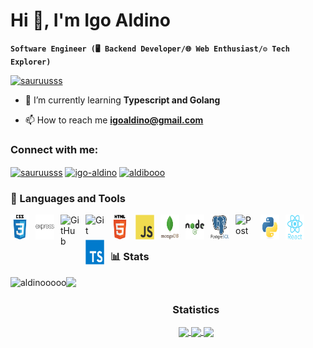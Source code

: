 <h1 =>Hi 👋, I'm Igo Aldino</h1>

**`Software Engineer (🖥️ Backend Developer/🌐 Web Enthusiast/⚙️ Tech Explorer)`**

<p align="left"> <a href="https://twitter.com/sauruusss" target="blank"><img src="https://img.shields.io/twitter/follow/sauruusss?logo=twitter&style=for-the-badge" alt="sauruusss" /></a> </p>

- 🌱 I’m currently learning **Typescript and Golang**

- 📫 How to reach me **igoaldino@gmail.com**

<h3 align="left">Connect with me:</h3>
<p align="left">
<a href="https://twitter.com/sauruusss" target="blank"><img align="center" src="https://raw.githubusercontent.com/rahuldkjain/github-profile-readme-generator/master/src/images/icons/Social/twitter.svg" alt="sauruusss" height="30" width="40" /></a>
<a href="https://linkedin.com/in/igo-aldino" target="blank"><img align="center" src="https://raw.githubusercontent.com/rahuldkjain/github-profile-readme-generator/master/src/images/icons/Social/linked-in-alt.svg" alt="igo-aldino" height="30" width="40" /></a>
<a href="https://instagram.com/aldibooo" target="blank"><img align="center" src="https://raw.githubusercontent.com/rahuldkjain/github-profile-readme-generator/master/src/images/icons/Social/instagram.svg" alt="aldibooo" height="30" width="40" /></a>
</p>

### 🧰 Languages and Tools

  <img align="left" alt="Css" width="30px" style="padding-right:10px;" src="https://raw.githubusercontent.com/devicons/devicon/master/icons/css3/css3-original-wordmark.svg" alt="css3" width="40" height="40"/> 
  <img align="left" alt="Express" width="30px" style="padding-right:10px;" src="https://raw.githubusercontent.com/devicons/devicon/master/icons/express/express-original-wordmark.svg" alt="express" width="40" height="40"/> 
  <img align="left" alt="GitHub" width="30px" style="padding-right:10px;" src="https://cdn.jsdelivr.net/gh/devicons/devicon/icons/github/github-original.svg" />
  <img align="left" alt="Git" width="30px" style="padding-right:10px;" src="https://www.vectorlogo.zone/logos/git-scm/git-scm-icon.svg" alt="git" width="40" height="40"/> 
  <img align="left" alt="HTML" width="30px" style="padding-right:10px;" src="https://raw.githubusercontent.com/devicons/devicon/master/icons/html5/html5-original-wordmark.svg" alt="html5" width="40" height="40"/> 
  <img align="left" alt="Javascript" width="30px" style="padding-right:10px;" src="https://raw.githubusercontent.com/devicons/devicon/master/icons/javascript/javascript-original.svg" alt="javascript" width="40" height="40"/> 
  <img align="left" alt="Mongodb" width="30px" style="padding-right:10px;" src="https://raw.githubusercontent.com/devicons/devicon/master/icons/mongodb/mongodb-original-wordmark.svg" alt="mongodb" width="40" height="40"/>
  <img align="left" alt="Nodejs" width="30px" style="padding-right:10px;" src="https://raw.githubusercontent.com/devicons/devicon/master/icons/nodejs/nodejs-original-wordmark.svg" alt="nodejs" width="40" height="40"/> 
  <img align="left" alt="Postgresql" width="30px" style="padding-right:10px;" src="https://raw.githubusercontent.com/devicons/devicon/master/icons/postgresql/postgresql-original-wordmark.svg" alt="postgresql" width="40" height="40"/>
  <img align="left" alt="Postman" width="30px" style="padding-right:10px;" src="https://www.vectorlogo.zone/logos/getpostman/getpostman-icon.svg" alt="postman" width="40" height="40"/> 
  <img align="left" alt="python" width="30px" style="padding-right:10px;" src="https://raw.githubusercontent.com/devicons/devicon/master/icons/python/python-original.svg" alt="python" width="40" height="40"/> 
  <img align="left" alt="React" width="30px" style="padding-right:10px;" src="https://raw.githubusercontent.com/devicons/devicon/master/icons/react/react-original-wordmark.svg" alt="react" width="40" height="40"/> 
  <img align="left" alt="Typescript" width="30px" style="padding-right:10px;" src="https://raw.githubusercontent.com/devicons/devicon/master/icons/typescript/typescript-original.svg" alt="typescript" width="40" height="40"/> 
  <br/>
  
#
### 📊 Stats
<img align="left" height="180em" src="https://github-readme-stats.vercel.app/api/top-langs/?username=aldinooooo&layout=compact&theme=radical" alt=aldinooooo />
<img src="https://user-images.githubusercontent.com/73097560/115834477-dbab4500-a447-11eb-908a-139a6edaec5c.gif"><h3 align="center">Statistics</h3>
<div align="center">
<a href="https://github.com/aldinooooo">
<img align="center" src="http://github-profile-summary-cards.vercel.app/api/cards/stats?username=aldinooooo&theme=radical" height="180em" />
<img align="center" src="http://github-profile-summary-cards.vercel.app/api/cards/repos-per-language?username=aldinooooo&theme=radical" height="180em" />
<img align="center" src="http://github-profile-summary-cards.vercel.app/api/cards/profile-details?username=aldinooooo&theme=radical" height="180em" />
</div>
